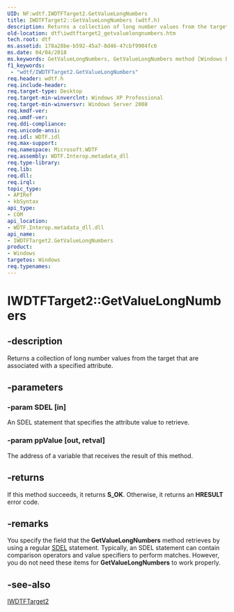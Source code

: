 ```yaml
---
UID: NF:wdtf.IWDTFTarget2.GetValueLongNumbers
title: IWDTFTarget2::GetValueLongNumbers (wdtf.h)
description: Returns a collection of long number values from the target that are associated with a specified attribute.
old-location: dtf\iwdtftarget2_getvaluelongnumbers.htm
tech.root: dtf
ms.assetid: 178a28be-b592-45a7-8d46-47cbf9904fc6
ms.date: 04/04/2018
ms.keywords: GetValueLongNumbers, GetValueLongNumbers method [Windows Device Testing Framework], GetValueLongNumbers method [Windows Device Testing Framework],IWDTFTarget2 interface, IWDTFTarget2 interface [Windows Device Testing Framework],GetValueLongNumbers method, IWDTFTarget2.GetValueLongNumbers, IWDTFTarget2::GetValueLongNumbers, Microsoft.WDTF.IWDTFTarget2.GetValueLongNumbers, Microsoft::WDTF::IWDTFTarget2::GetValueLongNumbers, dtf.iwdtftarget2_getvaluelongnumbers, wdtf/IWDTFTarget2::GetValueLongNumbers
f1_keywords:
 - "wdtf/IWDTFTarget2.GetValueLongNumbers"
req.header: wdtf.h
req.include-header: 
req.target-type: Desktop
req.target-min-winverclnt: Windows XP Professional
req.target-min-winversvr: Windows Server 2008
req.kmdf-ver: 
req.umdf-ver: 
req.ddi-compliance: 
req.unicode-ansi: 
req.idl: WDTF.idl
req.max-support: 
req.namespace: Microsoft.WDTF
req.assembly: WDTF.Interop.metadata_dll
req.type-library: 
req.lib: 
req.dll: 
req.irql: 
topic_type:
- APIRef
- kbSyntax
api_type:
- COM
api_location:
- WDTF.Interop.metadata_dll.dll
api_name:
- IWDTFTarget2.GetValueLongNumbers
product:
- Windows
targetos: Windows
req.typenames: 
---
```


# IWDTFTarget2::GetValueLongNumbers


## -description


Returns a collection of long number values from the target that are associated with a specified attribute.


## -parameters




### -param SDEL [in]

An SDEL statement that specifies the attribute value to retrieve.


### -param ppValue [out, retval]

The address of a variable that receives the result of this method.


## -returns



If this method succeeds, it returns <b xmlns:loc="http://microsoft.com/wdcml/l10n">S_OK</b>. Otherwise, it returns an <b xmlns:loc="http://microsoft.com/wdcml/l10n">HRESULT</b> error code.




## -remarks



You specify the field that the<b> GetValueLongNumbers</b> method retrieves 
by using a regular <a href="https://docs.microsoft.com/windows-hardware/drivers/wdtf/simple-data-evaluation-language-overview">SDEL</a> 
statement. Typically, an SDEL statement can contain comparison operators and value specifiers to 
perform matches. However, you do not need these items for <b>GetValueLongNumbers</b> 
to work properly. 




## -see-also




<a href="https://docs.microsoft.com/windows-hardware/drivers/ddi/wdtf/nn-wdtf-iwdtftarget2">IWDTFTarget2</a>
 

 

